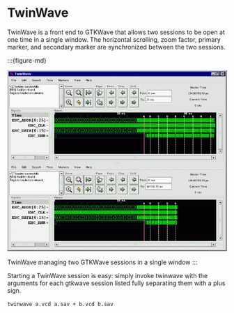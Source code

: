 # TwinWave

TwinWave is a front end to GTKWave that allows two sessions to be open
at one time in a single window. The horizontal scrolling, zoom factor,
primary marker, and secondary marker are synchronized between the two
sessions.

:::{figure-md}

![TwinWave managing two GTKWave sessions in a single window](../_static/images/twinwave.png)

TwinWave managing two GTKWave sessions in a single window
:::

Starting a TwinWave session is easy: simply invoke
twinwave with the arguments for each gtkwave session listed fully
separating them with a plus sign.

```bash
twinwave a.vcd a.sav + b.vcd b.sav
```

